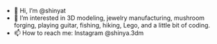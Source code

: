 - 👋 Hi, I’m @shinyat
- 👀 I’m interested in 3D modeling, jewelry manufacturing, mushroom forging, playing guitar, fishing, hiking, Lego, and a little bit of coding.
- 📫 How to reach me: Instagram @shinya.3dm

<!---
shinyat/shinyat is a ✨ special ✨ repository because its `README.md` (this file) appears on your GitHub profile.
You can click the Preview link to take a look at your changes.
--->
